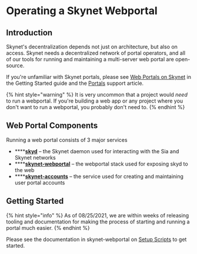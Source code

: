 # Operating a Skynet Webportal

## Introduction

Skynet's decentralization depends not just on architecture, but also on access. Skynet needs a decentralized network of portal operators, and all of our tools for running and maintaining a multi-server web portal are open-source.

If you're unfamiliar with Skynet portals, please see [Web Portals on Skynet](https://support.siasky.net/getting-started/web-portals-on-skynet) in the Getting Started guide and the [Portals](https://support.siasky.net/key-concepts/skynet-portals) support article.

{% hint style="warning" %}
It is very uncommon that a project would _need_ to run a webportal. If you're building a web app or any project where you don't want to run a webportal, you probably don't need to.
{% endhint %}

## Web Portal Components

Running a web portal consists of 3 major services

* \*\*\*\*[**skyd**](https://gitlab.com/SkynetLabs/skyd) – the Skynet daemon used for interacting with the Sia and Skynet networks
* \*\*\*\*[**skynet-webportal**](https://github.com/SkynetLabs/skynet-webportal) – the webportal stack used for exposing skyd to the web
* \*\*\*\*[**skynet-accounts**](https://github.com/SkynetLabs/skynet-accounts) – the service used for creating and maintaining user portal accounts

## Getting Started

{% hint style="info" %}
As of 08/25/2021, we are within weeks of releasing tooling and documentation for making the process of starting and running a portal much easier.
{% endhint %}

Please see the documentation in skynet-webportal on [Setup Scripts](https://github.com/SkynetLabs/skynet-webportal/tree/master/setup-scripts) to get started.

